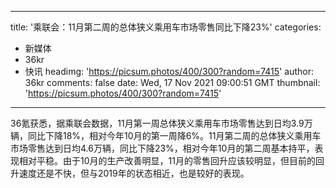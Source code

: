 
---
title: '乘联会：11月第二周的总体狭义乘用车市场零售同比下降23%'
categories: 
 - 新媒体
 - 36kr
 - 快讯
headimg: 'https://picsum.photos/400/300?random=7415'
author: 36kr
comments: false
date: Wed, 17 Nov 2021 09:00:51 GMT
thumbnail: 'https://picsum.photos/400/300?random=7415'
---

<div>   
36氪获悉，据乘联会数据，11月第一周总体狭义乘用车市场零售达到日均3.9万辆，同比下降18%，相对今年10月的第一周降6%。11月第二周的总体狭义乘用车市场零售达到日均4.6万辆，同比下降23%，相对今年10月的第二周基本持平，表现相对平稳。由于10月的生产改善明显，11月的零售回升应该较明显，但目前的回升速度还是不快，但与2019年的状态相近，也是较好的表现。  
</div>
            